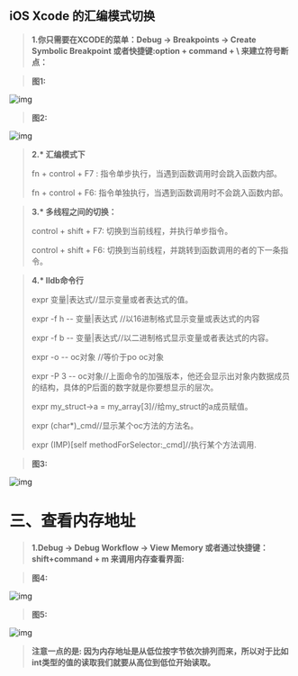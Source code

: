 ## iOS Xcode 的汇编模式切换



>  **1.你只需要在XCODE的菜单：Debug -> Breakpoints -> Create Symbolic Breakpoint 或者快捷键:option + command + \ 来建立符号断点：**

> **图1:**

![img](https://upload-images.jianshu.io/upload_images/6083675-b064944e5c68d5fc?imageMogr2/auto-orient/strip|imageView2/2/w/1124)

> **图2:**

![img](https://upload-images.jianshu.io/upload_images/6083675-3028c09f0cbe8bad?imageMogr2/auto-orient/strip|imageView2/2/w/932)

>  **2.\* 汇编模式下**
>
>  fn + control + F7 :  指令单步执行，当遇到函数调用时会跳入函数内部。
>
>  fn + control + F6:  指令单独执行，当遇到函数调用时不会跳入函数内部。

>  **3.\* 多线程之间的切换：**
>
>  control + shift + F7:  切换到当前线程，并执行单步指令。
>
>  control  + shift + F6:  切换到当前线程，并跳转到函数调用的者的下一条指令。 

>  **4.\* lldb命令行**
>
> expr  变量|表达式//显示变量或者表达式的值。
>
> expr -f h --  变量|表达式 //以16进制格式显示变量或表达式的内容
>
> expr -f b --  变量|表达式//以二进制格式显示变量或者表达式的内容。
>
> expr -o --  oc对象 //等价于po  oc对象
>
>   expr -P  3 -- oc对象//上面命令的加强版本，他还会显示出对象内数据成员的结构，具体的P后面的数字就是你要想显示的层次。
>
> expr my_struct->a = my_array[3]//给my_struct的a成员赋值。
>
> expr (char*)_cmd//显示某个oc方法的方法名。
>
> expr (IMP)[self methodForSelector:_cmd]//执行某个方法调用.

> **图3:**

![img](https://upload-images.jianshu.io/upload_images/6083675-02bc565cbbe42e2c?imageMogr2/auto-orient/strip|imageView2/2/w/1016)

# **三、查看内存地址**

>  **1.Debug -> Debug Workflow -> View Memory 或者通过快捷键：shift+command + m 来调用内存查看界面:**

> **图4:**

![img](https://upload-images.jianshu.io/upload_images/6083675-09b0f32c20922db4?imageMogr2/auto-orient/strip|imageView2/2/w/1043)

> **图5:**

![img](https:////upload-images.jianshu.io/upload_images/6083675-8bb767cdf95bec25?imageMogr2/auto-orient/strip|imageView2/2/w/1110)

> **注意一点的是: 因为内存地址是从低位按字节依次排列而来，所以对于比如int类型的值的读取我们就要从高位到低位开始读取。**

# 